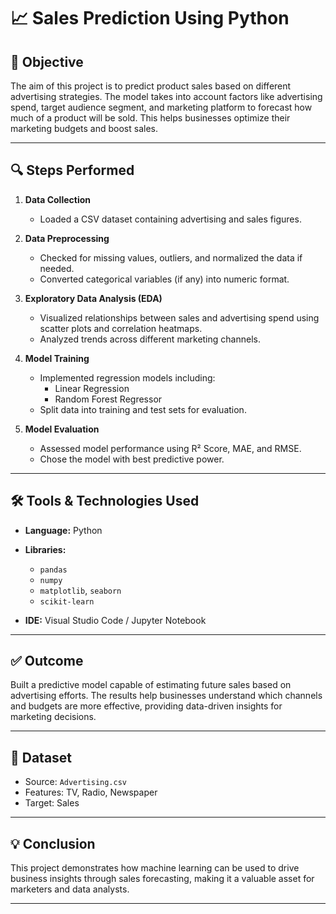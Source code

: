 # 📈 Sales Prediction Using Python

## 📌 Objective

The aim of this project is to predict product sales based on different advertising strategies. The model takes into account factors like advertising spend, target audience segment, and marketing platform to forecast how much of a product will be sold. This helps businesses optimize their marketing budgets and boost sales.

---

## 🔍 Steps Performed

1. **Data Collection**  
   - Loaded a CSV dataset containing advertising and sales figures.

2. **Data Preprocessing**  
   - Checked for missing values, outliers, and normalized the data if needed.
   - Converted categorical variables (if any) into numeric format.

3. **Exploratory Data Analysis (EDA)**  
   - Visualized relationships between sales and advertising spend using scatter plots and correlation heatmaps.
   - Analyzed trends across different marketing channels.

4. **Model Training**  
   - Implemented regression models including:
     - Linear Regression  
     - Random Forest Regressor  
   - Split data into training and test sets for evaluation.

5. **Model Evaluation**  
   - Assessed model performance using R² Score, MAE, and RMSE.
   - Chose the model with best predictive power.

---

## 🛠️ Tools & Technologies Used

- **Language:** Python  
- **Libraries:**  
  - `pandas`  
  - `numpy`  
  - `matplotlib`, `seaborn`  
  - `scikit-learn`

- **IDE:** Visual Studio Code / Jupyter Notebook

---

## ✅ Outcome

Built a predictive model capable of estimating future sales based on advertising efforts. The results help businesses understand which channels and budgets are more effective, providing data-driven insights for marketing decisions.

---

## 📂 Dataset

- Source: `Advertising.csv`
- Features: TV, Radio, Newspaper
- Target: Sales

---

## 💡 Conclusion

This project demonstrates how machine learning can be used to drive business insights through sales forecasting, making it a valuable asset for marketers and data analysts.

---
